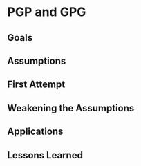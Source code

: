 # PGP and GPG

## Goals

## Assumptions

## First Attempt

## Weakening the Assumptions

## Applications

## Lessons Learned

